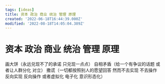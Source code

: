 ```yaml
---
tags: [ideas]
title: 资本 政治 商业 统治 管理 原理
created: '2022-06-18T16:44:39.000Z'
modified: '2022-08-18T14:05:04.389Z'
---
```


# 资本 政治 商业 统治 管理 原理

画大饼（永远兑现不了的承诺 只兑现一点点）
自相矛盾（给一个有争议的话题 或者让人群分化 对立）
撒谎（一切都按照别人的愿望回答 然而不去实现 不去操作 反向实现 反向操作 或者虚拟化 电子化 意识形态化）
